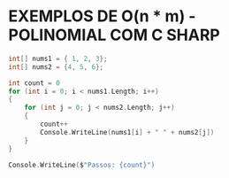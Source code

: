 # **EXEMPLOS DE O(n * m) - POLINOMIAL COM C SHARP**

```c sharp
int[] nums1 = { 1, 2, 3};
int[] nums2 = {4, 5, 6};

int count = 0
for (int i = 0; i < nums1.Length; i++)
{
	for (int j = 0; j < nums2.Length; j++)
	{
		count++
		Console.WriteLine(nums1[i] + " " + nums2[j])
	}
}

Console.WriteLine($"Passos: {count}")
```